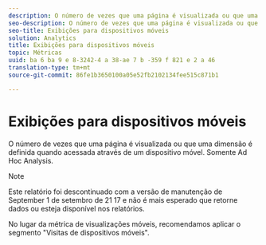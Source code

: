 ```yaml
---
description: O número de vezes que uma página é visualizada ou que uma dimensão é definida quando acessada através de um dispositivo móvel. Somente Ad Hoc Analysis.
seo-description: O número de vezes que uma página é visualizada ou que uma dimensão é definida quando acessada através de um dispositivo móvel. Somente Ad Hoc Analysis.
seo-title: Exibições para dispositivos móveis
solution: Analytics
title: Exibições para dispositivos móveis
topic: Métricas
uuid: ba 6 ba 9 e 8-3242-4 a 38-ae 7 b -359 f 821 e 2 a 46
translation-type: tm+mt
source-git-commit: 86fe1b3650100a05e52fb2102134fee515c871b1

---
```



# Exibições para dispositivos móveis

O número de vezes que uma página é visualizada ou que uma dimensão é definida quando acessada através de um dispositivo móvel. Somente Ad Hoc Analysis.

>[!NOTE]
>
>Este relatório foi descontinuado com a versão de manutenção de September 1 de setembro de 21 17 e não é mais esperado que retorne dados ou esteja disponível nos relatórios.

No lugar da métrica de visualizações móveis, recomendamos aplicar o segmento "Visitas de dispositivos móveis".
